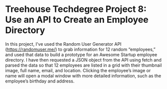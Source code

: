 # Treehouse Techdegree Project 8: Use an API to Create an Employee Directory


In this project, I've used the Random User Generator API (https://randomuser.me/) to grab information for 12 random “employees,” and used that data to build a prototype for an Awesome Startup employee directory. I have then requested a JSON object from the API using fetch and parsed the data so that 12 employees are listed in a grid with their thumbnail image, full name, email, and location. Clicking the employee’s image or name will open a modal window with more detailed information, such as the employee’s birthday and address.

